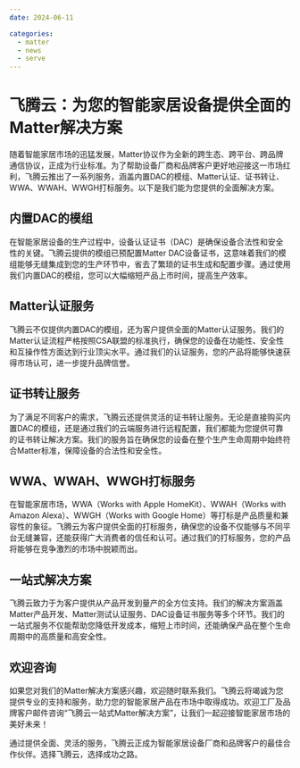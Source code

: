 ```yaml
---
date: 2024-06-11

categories:
  - matter
  - news
  - serve
---
```



# 飞腾云：为您的智能家居设备提供全面的Matter解决方案

随着智能家居市场的迅猛发展，Matter协议作为全新的跨生态、跨平台、跨品牌通信协议，正成为行业标准。为了帮助设备厂商和品牌客户更好地迎接这一市场红利，飞腾云推出了一系列服务，涵盖内置DAC的模组、Matter认证、证书转让、WWA、WWAH、WWGH打标服务。以下是我们能为您提供的全面解决方案。
<!-- more -->
## 内置DAC的模组
在智能家居设备的生产过程中，设备认证证书（DAC）是确保设备合法性和安全性的关键。飞腾云提供的模组已预配置Matter DAC设备证书，这意味着我们的模组能够无缝集成到您的生产环节中，省去了繁琐的证书生成和配置步骤。通过使用我们内置DAC的模组，您可以大幅缩短产品上市时间，提高生产效率。

## Matter认证服务
飞腾云不仅提供内置DAC的模组，还为客户提供全面的Matter认证服务。我们的Matter认证流程严格按照CSA联盟的标准执行，确保您的设备在功能性、安全性和互操作性方面达到行业顶尖水平。通过我们的认证服务，您的产品将能够快速获得市场认可，进一步提升品牌信誉。

## 证书转让服务
为了满足不同客户的需求，飞腾云还提供灵活的证书转让服务。无论是直接购买内置DAC的模组，还是通过我们的云端服务进行远程配置，我们都能为您提供可靠的证书转让解决方案。我们的服务旨在确保您的设备在整个生产生命周期中始终符合Matter标准，保障设备的合法性和安全性。

## WWA、WWAH、WWGH打标服务
在智能家居市场，WWA（Works with Apple HomeKit）、WWAH（Works with Amazon Alexa）、WWGH（Works with Google Home）等打标是产品质量和兼容性的象征。飞腾云为客户提供全面的打标服务，确保您的设备不仅能够与不同平台无缝兼容，还能获得广大消费者的信任和认可。通过我们的打标服务，您的产品将能够在竞争激烈的市场中脱颖而出。

## 一站式解决方案
飞腾云致力于为客户提供从产品开发到量产的全方位支持。我们的解决方案涵盖Matter产品开发、Matter测试认证服务、DAC设备证书服务等多个环节。我们的一站式服务不仅能帮助您降低开发成本，缩短上市时间，还能确保产品在整个生命周期中的高质量和高安全性。

## 欢迎咨询
如果您对我们的Matter解决方案感兴趣，欢迎随时联系我们。飞腾云将竭诚为您提供专业的支持和服务，助力您的智能家居产品在市场中取得成功。欢迎工厂及品牌客户邮件咨询“飞腾云一站式Matter解决方案”，让我们一起迎接智能家居市场的美好未来！

通过提供全面、灵活的服务，飞腾云正成为智能家居设备厂商和品牌客户的最佳合作伙伴。选择飞腾云，选择成功之路。